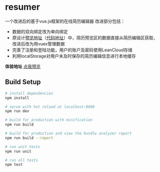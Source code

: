 # resumer

一个改进后的基于vue.js框架的在线简历编辑器
改进部分包括：
 * 数据的双向绑定改为单向绑定
 * 原设计[预览地址](https://wangjit.github.io/vue-resumer-1/dist/)（[代码地址](https://github.com/wangjit/vue-resumer-1)）中，简历预览区的数据直接从简历编辑区获取，改进后改为用vuex管理数据
 * 完善了注册和登陆功能，用户的账户及密码使用LeanCloud存储 
 * 利用localStorage对用户未及时保存的简历编辑信息进行本地缓存

**体验地址**
[点我预览](https://wangjit.github.io/vue-resumer/dist/#/)

## Build Setup

``` bash
# install dependencies
npm install

# serve with hot reload at localhost:8080
npm run dev

# build for production with minification
npm run build

# build for production and view the bundle analyzer report
npm run build --report

# run unit tests
npm run unit

# run all tests
npm test
```


